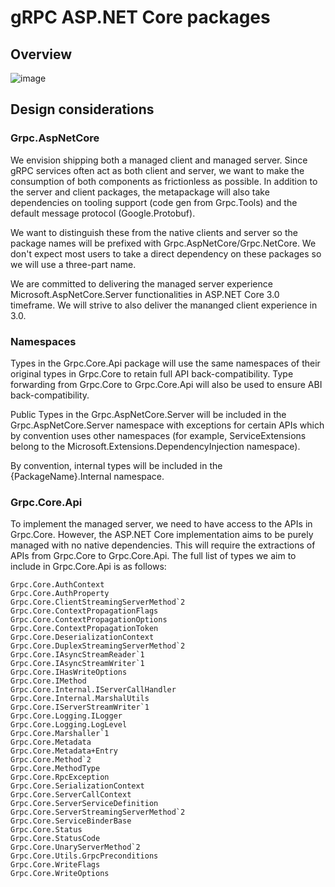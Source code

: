 # gRPC ASP.NET Core packages

## Overview

![image](images/packages.png)

## Design considerations

### Grpc.AspNetCore

We envision shipping both a managed client and managed server. Since gRPC services often act as both client and server, we want to make the consumption of both components as frictionless as possible. In addition to the server and client packages, the metapackage will also take dependencies on tooling support (code gen from Grpc.Tools) and the default message protocol (Google.Protobuf).

We want to distinguish these from the native clients and server so the package names will be prefixed with Grpc.AspNetCore/Grpc.NetCore. We don't expect most users to take a direct dependency on these packages so we will use a three-part name.

We are committed to delivering the managed server experience Microsoft.AspNetCore.Server functionalities in ASP.NET Core 3.0 timeframe. We will strive to also deliver the mananged client experience in 3.0.

### Namespaces

Types in the Grpc.Core.Api package will use the same namespaces of their original types in Grpc.Core to retain full API back-compatibility. Type forwarding from Grpc.Core to Grpc.Core.Api will also be used to ensure ABI back-compatibility.

Public Types in the Grpc.AspNetCore.Server will be included in the Grpc.AspNetCore.Server namespace with exceptions for certain APIs which by convention uses other namespaces (for example, ServiceExtensions belong to the Microsoft.Extensions.DependencyInjection namespace).

By convention, internal types will be included in the {PackageName}.Internal namespace.

### Grpc.Core.Api

To implement the managed server, we need to have access to the APIs in Grpc.Core. However, the ASP.NET Core implementation aims to be purely managed with no native dependencies. This will require the extractions of APIs from Grpc.Core to Grpc.Core.Api. The full list of types we aim to include in Grpc.Core.Api is as follows:

```
Grpc.Core.AuthContext
Grpc.Core.AuthProperty
Grpc.Core.ClientStreamingServerMethod`2
Grpc.Core.ContextPropagationFlags
Grpc.Core.ContextPropagationOptions
Grpc.Core.ContextPropagationToken
Grpc.Core.DeserializationContext
Grpc.Core.DuplexStreamingServerMethod`2
Grpc.Core.IAsyncStreamReader`1
Grpc.Core.IAsyncStreamWriter`1
Grpc.Core.IHasWriteOptions
Grpc.Core.IMethod
Grpc.Core.Internal.IServerCallHandler
Grpc.Core.Internal.MarshalUtils
Grpc.Core.IServerStreamWriter`1
Grpc.Core.Logging.ILogger
Grpc.Core.Logging.LogLevel
Grpc.Core.Marshaller`1
Grpc.Core.Metadata
Grpc.Core.Metadata+Entry
Grpc.Core.Method`2
Grpc.Core.MethodType
Grpc.Core.RpcException
Grpc.Core.SerializationContext
Grpc.Core.ServerCallContext
Grpc.Core.ServerServiceDefinition
Grpc.Core.ServerStreamingServerMethod`2
Grpc.Core.ServiceBinderBase
Grpc.Core.Status
Grpc.Core.StatusCode
Grpc.Core.UnaryServerMethod`2
Grpc.Core.Utils.GrpcPreconditions
Grpc.Core.WriteFlags
Grpc.Core.WriteOptions
```
